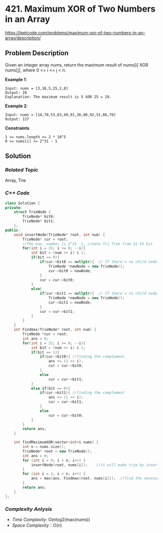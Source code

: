 # 421. Maximum XOR of Two Numbers in an Array
https://leetcode.com/problems/maximum-xor-of-two-numbers-in-an-array/description/

## Problem Description

Given an integer array nums, return the maximum result of nums[i] XOR nums[j], where 0 <= i <= j < n.


**Example 1**:
```
Input: nums = [3,10,5,25,2,8]
Output: 28
Explanation: The maximum result is 5 XOR 25 = 28.
```
**Example 2**:
```
Input: nums = [14,70,53,83,49,91,36,80,92,51,66,70]
Output: 127
```

**Constraints**
```
1 <= nums.length <= 2 * 10^5
0 <= nums[i] <= 2^31 - 1
```

## Solution

### _Related Topic_
   Array, Trie

### _C++ Code_
```cpp
class Solution {
private:
    struct TrieNode {
        TrieNode* bit0;
        TrieNode* bit1;
    };
public:
    void insertNode(TrieNode* root, int num) {
        TrieNode* cur = root;
        //The max. number is 2^31 -1, create Tri Tree from 31-th bit
        for(int i = 31; i >= 0; --i){
            int bit = (num >> i) & 1;
            if(bit == 0){
                if(cur->bit0 == nullptr){  // If there's no child node with bit 0, create it 
                    TrieNode *newNode = new TrieNode();
                    cur->bit0 = newNode;
                }
                cur = cur->bit0;
            }
            else{
                if(cur->bit1 == nullptr){  // If there's no child node with bit 1, create it 
                    TrieNode *newNode = new TrieNode();
                    cur->bit1 = newNode;
                }
                cur = cur->bit1;
            }
        }
    }
    int Findmax(TrieNode* root, int num) {
        TrieNode *cur = root;
        int ans = 0;
        for(int i = 31; i >= 0; --i){
            int bit = (num >> i) & 1;
            if(bit == 1){ 
                if(cur->bit0){ //finding the complement
                    ans += (1 << i);
                    cur = cur->bit0;
                }
                else
                    cur = cur->bit1;
            }
            else if(bit == 0){
                if(cur->bit1){ //finding the complement 
                    ans += (1 << i);
                    cur = cur->bit1;
                }
                else
                    cur = cur->bit0;
            }
        }
        return ans;
    }

    int findMaximumXOR(vector<int>& nums) {
        int n = nums.size();
        TrieNode* root = new TrieNode();
        int ans = 0;
        for (int i = 0; i < n; i++) {
            insertNode(root, nums[i]);    //it will make trie by inserting values
        }
        for (int i = 1; i < n; i++) {
            ans = max(ans, Findmax(root, nums[i]));  //find the necessary complementory values and maximum store
        }
        return ans;
    }
};
```

### _Complexity Anlysis_
- _Time Complexity_: O(nlog2(max(nums))
- _Space Complexity_：O(n)
